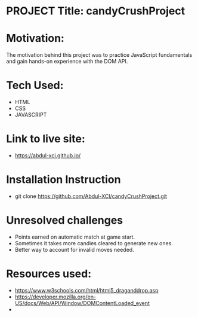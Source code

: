 # PROJECT Title: candyCrushProject

# Motivation: 
The motivation behind this project was to practice JavaScript fundamentals and gain hands-on experience with the DOM API.

# Tech Used:
  - HTML
  - CSS
  - JAVASCRIPT

# Link to live site:
  - https://abdul-xci.github.io/

# Installation Instruction
  - git clone https://github.com/Abdul-XCI/candyCrushProject.git

# Unresolved challenges
  - Points earned on automatic match at game start.
  - Sometimes it takes more candies cleared to generate new ones.
  - Better way to account for invalid moves needed.

# Resources used:
  - https://www.w3schools.com/html/html5_draganddrop.asp
  - https://developer.mozilla.org/en-US/docs/Web/API/Window/DOMContentLoaded_event
  - 
  
